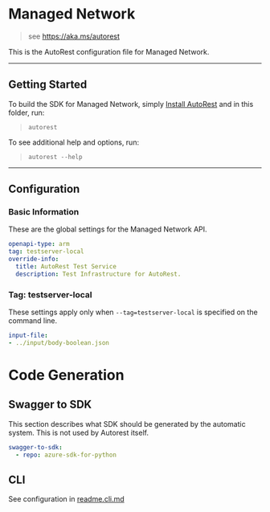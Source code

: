 # Managed Network
    
> see https://aka.ms/autorest

This is the AutoRest configuration file for Managed Network.



---
## Getting Started 
To build the SDK for Managed Network, simply [Install AutoRest](https://aka.ms/autorest/install) and in this folder, run:

> `autorest`

To see additional help and options, run:

> `autorest --help`
---

## Configuration



### Basic Information 
These are the global settings for the Managed Network API.

``` yaml
openapi-type: arm
tag: testserver-local
override-info:
  title: AutoRest Test Service
  description: Test Infrastructure for AutoRest.
```

### Tag: testserver-local

These settings apply only when `--tag=testserver-local` is specified on the command line.

``` yaml $(tag) == 'testserver-local'
input-file:
- ../input/body-boolean.json
```

# Code Generation


## Swagger to SDK

This section describes what SDK should be generated by the automatic system.
This is not used by Autorest itself.

``` yaml $(swagger-to-sdk)
swagger-to-sdk:
  - repo: azure-sdk-for-python
```


## CLI

See configuration in [readme.cli.md](./readme.cli.md)
